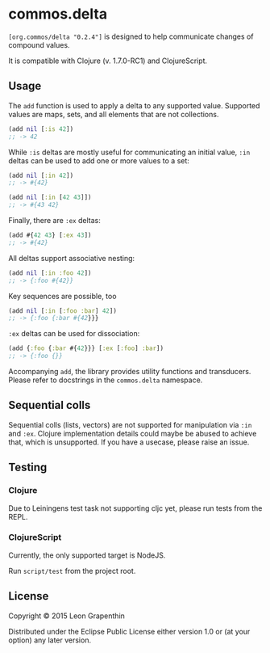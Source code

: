 # commos.delta

`[org.commos/delta "0.2.4"]` is designed to help communicate changes of compound values.

It is compatible with Clojure (v. 1.7.0-RC1) and ClojureScript.

## Usage
The `add` function is used to apply a delta to any supported value. Supported values are maps, sets, and all elements that are not collections.

```clojure
(add nil [:is 42])
;; -> 42
```

While `:is` deltas are mostly useful for communicating an initial value, `:in` deltas can be used to add one or more values to a set:

```clojure
(add nil [:in 42])
;; -> #{42}

(add nil [:in [42 43]])
;; -> #{43 42}
```

Finally, there are `:ex` deltas:

```clojure
(add #{42 43} [:ex 43])
;; -> #{42}
```
All deltas support associative nesting:
```clojure
(add nil [:in :foo 42])
;; -> {:foo #{42}}
```
Key sequences are possible, too
```clojure
(add nil [:in [:foo :bar] 42])
;; -> {:foo {:bar #{42}}}
```

`:ex` deltas can be used for dissociation:
```clojure
(add {:foo {:bar #{42}}} [:ex [:foo] :bar])
;; -> {:foo {}}
```

Accompanying `add`, the library provides utility functions and transducers. Please refer to docstrings in the `commos.delta` namespace. 

## Sequential colls

Sequential colls (lists, vectors) are not supported for manipulation via `:in` and `:ex`. Clojure implementation details could maybe be abused to achieve that, which is unsupported. If you have a usecase, please raise an issue.

## Testing

### Clojure

Due to Leiningens test task not supporting cljc yet, please run tests from the REPL.

### ClojureScript

Currently, the only supported target is NodeJS.

Run `script/test` from the project root.

## License

Copyright © 2015 Leon Grapenthin

Distributed under the Eclipse Public License either version 1.0 or (at your option) any later version.
